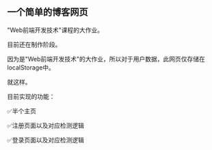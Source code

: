 ## 一个简单的博客网页

"Web前端开发技术"课程的大作业。

目前还在制作阶段。

因为是"Web前端开发技术"的大作业，所以对于用户数据，此网页仅存储在localStorage中。

就这样。

目前实现的功能：

✅半个主页

✅注册页面以及对应检测逻辑

✅登录页面以及对应检测逻辑

